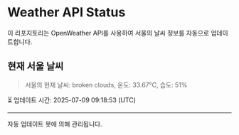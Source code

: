 
# Weather API Status

이 리포지토리는 OpenWeather API를 사용하여 서울의 날씨 정보를 자동으로 업데이트합니다.

## 현재 서울 날씨
> 서울의 현재 날씨: broken clouds, 온도: 33.67°C, 습도: 51%

⏳ 업데이트 시간: 2025-07-09 09:18:53 (UTC)

---
자동 업데이트 봇에 의해 관리됩니다.

